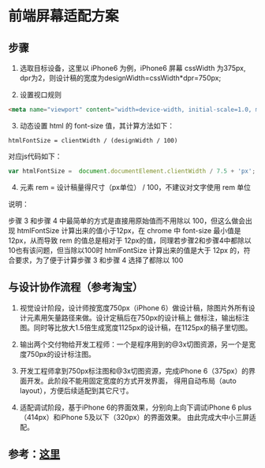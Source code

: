 # 前端屏幕适配方案

## 步骤

1. 选取目标设备，这里以 iPhone6 为例，iPhone6 屏幕 cssWidth 为375px, dpr为2，则设计稿的宽度为designWidth=cssWidth*dpr=750px;

2. 设置视口规则
```html
<meta name="viewport" content="width=device-width, initial-scale=1.0, maximum-scale=1.0, user-scalable=no" />
```

3. 动态设置 html 的 font-size 值，其计算方法如下：
```
htmlFontSize = clientWidth / (designWidth / 100)
```
对应js代码如下：

```js
var htmlFontSize =  document.documentElement.clientWidth / 7.5 + 'px';
```

4. 元素 rem = 设计稿量得尺寸（px单位） / 100，不建议对文字使用 rem 单位

说明：

步骤 3 和步骤 4 中最简单的方式是直接用原始值而不用除以 100，但这么做会出现 htmlFontSize 计算出来的值小于12px，在 chrome 中
font-size 最小值是 12px，从而导致 rem 的值总是相对于 12px的值，同理若步骤2和步骤4中都除以10也有该问题，但当除以100时
 htmlFontSize 计算出来的值是大于 12px 的，符合要求，为了便于计算步骤 3 和步骤 4 选择了都除以 100


## 与设计协作流程（参考淘宝）

1. 视觉设计阶段，设计师按宽度750px（iPhone 6）做设计稿，除图片外所有设计元素用矢量路径来做。设计定稿后在750px的设计稿上
做标注，输出标注图。同时等比放大1.5倍生成宽度1125px的设计稿，在1125px的稿子里切图。

2. 输出两个交付物给开发工程师：一个是程序用到的@3x切图资源，另一个是宽度750px的设计标注图。

3. 开发工程师拿到750px标注图和@3x切图资源，完成iPhone 6（375px）的界面开发。此阶段不能用固定宽度的方式开发界面，
得用自动布局（auto layout），方便后续适配到其它尺寸。

4. 适配调试阶段，基于iPhone 6的界面效果，分别向上向下调试iPhone 6 plus（414px）和iPhone 5及以下（320px）的界面效果。
由此完成大中小三屏适配。


## 参考：[这里](http://www.cnblogs.com/lyzg/p/4877277.html?utm_source=caibaojian.com#!comments)
